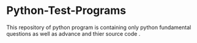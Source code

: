 # Python-Test-Programs

This   repository of python program  is containing only python  fundamental  questions as well as advance and thier source code .
